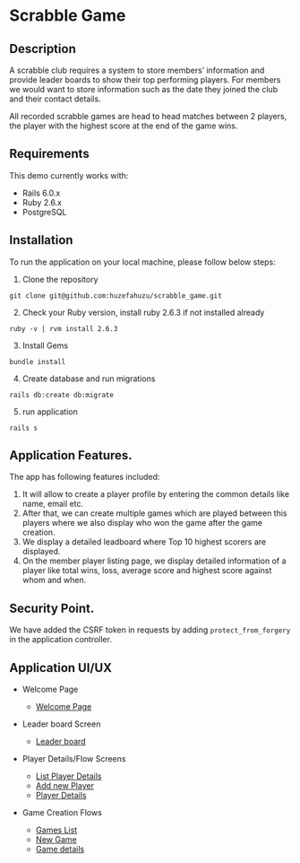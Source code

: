 # Scrabble Game

## Description

A scrabble club requires a system to store members’ information and provide leader boards to show their top performing players. For members we would want to store information such as the date they joined the club and their contact details.

All recorded scrabble games are head to head matches between 2 players, the
player with the highest score at the end of the game wins.


## Requirements

This demo currently works with:

* Rails 6.0.x
* Ruby  2.6.x
* PostgreSQL

## Installation

To run the application on your local machine, please follow below steps:

1.  Clone the repository
```
git clone git@github.com:huzefahuzu/scrabble_game.git
```
2. Check your Ruby version, install ruby 2.6.3 if not installed already
```
ruby -v | rvm install 2.6.3
```
3. Install Gems
```
bundle install
```
4. Create database and run migrations
```
rails db:create db:migrate
```
5. run application
```
rails s
```

## Application Features.

The app has following features included:

1. It will allow to create a player profile by entering the common details like name, email etc.
2. After that, we can create multiple games which are played between this players where we also display who won the game after the game creation.
3. We display a detailed leadboard where Top 10 highest scorers are displayed.
4. On the member player listing page, we display detailed information of a player like total wins, loss, average score and highest score against whom and when.


## Security Point.

We have added the CSRF token in requests by adding `protect_from_forgery` in the application controller.

## Application UI/UX
  * Welcome Page

    * [Welcome Page](https://ibb.co/brJQ9cz)

  * Leader board Screen

    * [Leader board](https://ibb.co/vZ2XMqy)

  * Player Details/Flow Screens

    * [List Player Details](https://ibb.co/QQrm2py)
    * [Add new Player](https://ibb.co/tpPP5Gp)
    * [Player Details](https://ibb.co/D5d19T0)

  * Game Creation Flows

    * [Games List](https://ibb.co/GkJmRbH)
    * [New Game](https://ibb.co/dgjXJV6)
    * [Game details](https://ibb.co/QCRjPDb)

